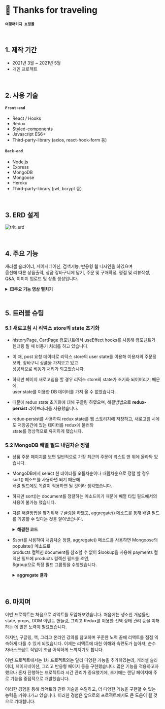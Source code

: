 # 📌 Thanks for traveling
__`여행패키지 쇼핑몰`__
        
</br>

## 1. 제작 기간
- 2021년 3월 ~ 2021년 5월
- 개인 프로젝트

</br>

## 2. 사용 기술
#### `Front-end`
- React / Hooks
- Redux
- Styled-components
- Javascript ES6+
- Third-party-library (axios, react-hook-form 등)
#### `Back-end`
- Node.js
- Express
- MongoDB
- Mongoose
- Heroku
- Third-party-library (jwt, bcrypt 등)

</br>

## 3. ERD 설계
![t4t_erd](https://user-images.githubusercontent.com/52212226/120163016-fbe2d680-c233-11eb-93ce-543d9a336687.PNG)

</br>

## 4. 주요 기능
캐러셀 슬라이더, 페이지네이션, 검색기능, 반응형 웹 디자인을 하였으며       
옵션에 따른 상품출력, 상품 장바구니에 담기, 주문 및 구매확정, 평점 및 리뷰작성, Q&A, 이미지 업로드 및 상품 생성입니다.

<details>
<summary><b>🎞주요 기능 영상 펼치기</b></summary>
<div markdown="1">

### 4.1 옵션 및 검색에 따른 상품 출력 
![](https://user-images.githubusercontent.com/52212226/120294979-aecd3600-c301-11eb-9b25-28f1588298da.gif)
### 4.2 장바구니 담기
![](https://user-images.githubusercontent.com/52212226/120295838-81cd5300-c302-11eb-9473-238813dedef4.gif)
### 4.3 주문 및 구매 확정
![](https://user-images.githubusercontent.com/52212226/120296117-c3f69480-c302-11eb-8905-e83ae5f0d210.gif)
### 4.4 평점 및 리뷰 작성
![](https://user-images.githubusercontent.com/52212226/120296479-2059b400-c303-11eb-8177-62d841152240.gif)
### 4.5 Q&A 
![](https://user-images.githubusercontent.com/52212226/120297973-9874a980-c304-11eb-9470-49d5a7d2cbdd.gif)
### 4.6 상품 업로드
![](https://user-images.githubusercontent.com/52212226/120298619-3799a100-c305-11eb-8a41-2ee2579ac327.gif)

</div>
</details>

</br>

## 5. 트러블 슈팅
### 5.1 새로고침 시 리덕스 store의 state 초기화
- historyPage, CartPage 컴포넌트에서 useEffect hooks를 사용해 컴포넌트가 렌더링 될 때 비동기 처리를 하고 있습니다. 

- 이 때, post 요청 데이터로 리덕스 store의 user state를 이용해 이용자의 주문정보와, 장바구니 상품을 가져오고 있고              
  성공적으로 비동기 처리가 되고있습니다.
  
- 하지만 페이지 새로고침을 할 경우 리덕스 store의 state가 초기화 되어버리기 때문에,                  
  user state를 이용한 DB 데이터를 가져 올 수 없었습니다.

- 때문에 redux state 초기화에 대해 구글링 하였으며, 해결방법으로 __redux-persist__ 라이브러리를 사용했습니다.

- redux-persist를 사용하여 redux state를 웹 스토리지에 저장하고, 새로고침 시에도 저장공간에 있는 데이터를 redux에 불러와             
  state를 정상적으로 유지하게 됐습니다.
  
### 5.2 MongoDB 배열 필드 내림차순 정렬
- 상품 주문 페이지를 보면 일반적으로 가장 최근의 주문이 리스트 맨 위에 올라와 있습니다.

- MongoDB에서 select 한 데이터를 오름차순이나 내림차순으로 정렬 할 경우 sort() 메소드를 사용하면 되기 때문에                 
  배열 필드에도 똑같이 적용하면 될 것이라 생각했습니다.

- 하지만 sort()는 document를 정렬하는 메소드이기 때문에 배열 타입 필드에서의 사용이 불가능 했습니다. 
   
- 다른 해결방법을 찾기위해 구글링을 하였고, aggregate() 메소드를 통해 배열 필드를 가공할 수 있다는 것을 알아냈습니다.
  
  <details>
  <summary><b>해결한 코드</b></summary>
  <div markdown="1">

  ~~~javascript
  const history = await Payment.aggregate([
  {
    $match: { user: ObjectId(userId) },
  }
  { $unwind: "$products" },
  { $sort: { "products.createdAt": -1 } },
  {
    $lookup: {
      from: "products",
      localField: "products.productDetail",
      foreignField: "_id",
      as: "products.productDetail",
    },
  },
  { $unwind: "$products.productDetail" },
  {
    $group: {
      products: { $push: "$products" },
      _id: "$_id",
      user: { $first: "$user" },
      createdMonth: { $first: "$createdMonth" },
    },
  },
  ]).sort({ createdMonth: -1 });
  ~~~

  </div>
  </details>

- $sort를 사용하여 내림차순 정렬, aggregate() 메소드를 사용하면 Mongoose의 populate() 메소드로                 
  products 컬렉션 document를 참조할 수 없어 $lookup을 사용해 payments 컬렉션 필드에 products 컬렉션 필드를 조인,                  
  $group으로 특정 필드 그룹핑을 수행했습니다.
  
  <details>
  <summary><b>aggregate 결과</b></summary>      
  <div markdown="1">
  
  ![aggregate](https://user-images.githubusercontent.com/52212226/120635348-56379d80-c4a7-11eb-9598-639bd0c7f88d.PNG)        
  
  </div>
  </details>        
          
</br>

## 6. 마치며
이번 프로젝트는 처음으로 리액트를 도입해보았습니다. 처음에는 생소한 개념들인 state, props, DOM 이벤트 핸들링, 그리고 Redux를 이용한 전역 상태 관리 등을 이해하는 데 많은 노력이 필요했습니다.

하지만, 구글링, 책, 그리고 온라인 강의를 참고하며 꾸준한 노력 끝에 리액트를 점점 익숙하게 다룰 수 있게 되었습니다. 이제는 리액트에 대한 이해와 숙련도가 높아져, 순수 자바스크립트 작업이 조금 어색하게 느껴지기도 합니다.

이번 프로젝트에서는 1차 프로젝트와는 달리 다양한 기능을 추가하였는데, 캐러셀 슬라이더, 페이지네이션, 그리고 반응형 페이지 등을 구현했습니다. 많은 기능을 적용하고자 했으나 혼자 진행하는 프로젝트라 시간 관리가 중요했기에, 초기에는 랜딩 페이지에 주로 기능을 중점적으로 개발했습니다.

이러한 경험을 통해 리액트와 관련 기술을 숙달하고, 더 다양한 기능을 구현할 수 있는 능력을 키워나가고 있습니다. 이러한 경험은 앞으로의 프로젝트에서도 큰 도움이 될 것으로 기대합니다.
